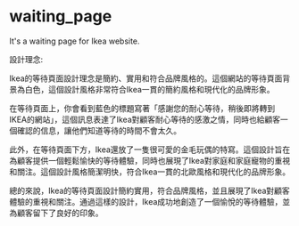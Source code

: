 # waiting_page
It's a waiting page for Ikea website.

設計理念:

Ikea的等待頁面設計理念是簡約、實用和符合品牌風格的。這個網站的等待頁面背景為白色，這個設計風格非常符合Ikea一貫的簡約風格和現代化的品牌形象。

在等待頁面上，你會看到藍色的標題寫著「感謝您的耐心等待，稍後即將轉到IKEA的網站」，這個訊息表達了Ikea對顧客耐心等待的感激之情，同時也給顧客一個確認的信息，讓他們知道等待的時間不會太久。

此外，在等待頁面下方，Ikea還放了一隻很可愛的金毛玩偶的特寫。這個設計旨在為顧客提供一個輕鬆愉快的等待體驗，同時也展現了Ikea對家庭和家庭寵物的重視和關注。這個設計風格簡潔明快，符合Ikea一貫的北歐風格和現代化的品牌形象。

總的來說，Ikea的等待頁面設計簡約實用，符合品牌風格，並且展現了Ikea對顧客體驗的重視和關注。通過這樣的設計，Ikea成功地創造了一個愉悅的等待體驗，並為顧客留下了良好的印象。
